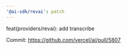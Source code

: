 ```yaml
---
'@ai-sdk/revai': patch
---
```


feat(providers/revai): add transcribe

Commit: https://github.com/vercel/ai/pull/5807
